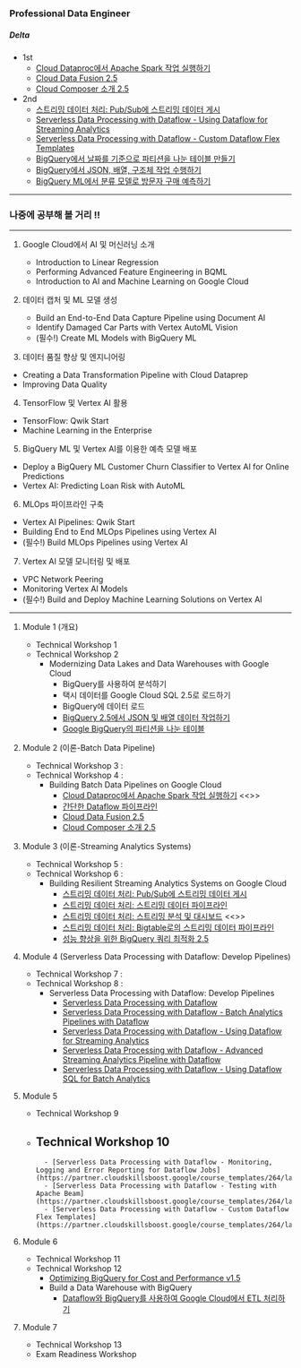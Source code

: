 ### Professional Data Engineer

##### Delta

- 1st
    - [Cloud Dataproc에서 Apache Spark 작업 실행하기](https://partner.cloudskillsboost.google/course_templates/53/labs/522618) 
    - [Cloud Data Fusion 2.5](https://partner.cloudskillsboost.google/course_templates/53/labs/522648)
    - [Cloud Composer 소개 2.5](https://partner.cloudskillsboost.google/course_templates/53/labs/522655)
- 2nd
    - [스트리밍 데이터 처리: Pub/Sub에 스트리밍 데이터 게시](https://partner.cloudskillsboost.google/course_templates/52/labs/508360)
    - [Serverless Data Processing with Dataflow - Using Dataflow for Streaming Analytics](https://partner.cloudskillsboost.google/course_templates/229/labs/526229)
    - [Serverless Data Processing with Dataflow - Custom Dataflow Flex Templates](https://partner.cloudskillsboost.google/course_templates/264/labs/521604)
    - [BigQuery에서 날짜를 기준으로 파티션을 나눈 테이블 만들기](https://partner.cloudskillsboost.google/course_templates/624/labs/548381)
    - [BigQuery에서 JSON, 배열, 구조체 작업 수행하기](https://partner.cloudskillsboost.google/course_templates/624/labs/548383)
    - [BigQuery ML에서 분류 모델로 방문자 구매 예측하기](https://partner.cloudskillsboost.google/course_templates/627/labs/490568)

---

### 나중에 공부해 볼 거리 !!

---


1. Google Cloud에서 AI 및 머신러닝 소개
    - Introduction to Linear Regression
    - Performing Advanced Feature Engineering in BQML
    - Introduction to AI and Machine Learning on Google Cloud

2. 데이터 캡처 및 ML 모델 생성
    - Build an End-to-End Data Capture Pipeline using Document AI
    - Identify Damaged Car Parts with Vertex AutoML Vision
    - (필수!) Create ML Models with BigQuery ML

3. 데이터 품질 향상 및 엔지니어링
- Creating a Data Transformation Pipeline with Cloud Dataprep
- Improving Data Quality

4. TensorFlow 및 Vertex AI 활용
- TensorFlow: Qwik Start
- Machine Learning in the Enterprise

5. BigQuery ML 및 Vertex AI를 이용한 예측 모델 배포
- Deploy a BigQuery ML Customer Churn Classifier to Vertex AI for Online Predictions
- Vertex AI: Predicting Loan Risk with AutoML

6. MLOps 파이프라인 구축
- Vertex AI Pipelines: Qwik Start
- Building End to End MLOps Pipelines using Vertex AI
- (필수!) Build MLOps Pipelines using Vertex AI

7. Vertex AI 모델 모니터링 및 배포
- VPC Network Peering
- Monitoring Vertex AI Models
- (필수!) Build and Deploy Machine Learning Solutions on Vertex AI

---

1. Module 1 (개요)
    - Technical Workshop 1
    - Technical Workshop 2
        - Modernizing Data Lakes and Data Warehouses with Google Cloud
            - BigQuery를 사용하여 분석하기
            - 택시 데이터를 Google Cloud SQL 2.5로 로드하기
            - BigQuery에 데이터 로드
            - [BigQuery 2.5에서 JSON 및 배열 데이터 작업하기](https://partner.cloudskillsboost.google/course_templates/54/labs/510931)
            - [Google BigQuery의 파티션을 나눈 테이블](https://partner.cloudskillsboost.google/course_templates/54/labs/510934)

2. Module 2 (이론-Batch Data Pipeline)
    - Technical Workshop 3 : 
    - Technical Workshop 4 : 
        - Building Batch Data Pipelines on Google Cloud
            - [Cloud Dataproc에서 Apache Spark 작업 실행하기](https://partner.cloudskillsboost.google/course_templates/53/labs/522618) <<>>
            - [간단한 Dataflow 파이프라인](https://partner.cloudskillsboost.google/course_templates/53/labs/522628)
            - [Cloud Data Fusion 2.5](https://partner.cloudskillsboost.google/course_templates/53/labs/522648)
            - [Cloud Composer 소개 2.5](https://partner.cloudskillsboost.google/course_templates/53/labs/522655)

3. Module 3 (이론-Streaming Analytics Systems)
    - Technical Workshop 5 : 
    - Technical Workshop 6 :   
        - Building Resilient Streaming Analytics Systems on Google Cloud
            - [스트리밍 데이터 처리: Pub/Sub에 스트리밍 데이터 게시](https://partner.cloudskillsboost.google/course_templates/52/labs/508360)
            - [스트리밍 데이터 처리: 스트리밍 데이터 파이프라인](https://partner.cloudskillsboost.google/course_templates/52/labs/508366) 
            - [스트리밍 데이터 처리: 스트리밍 분석 및 대시보드](https://partner.cloudskillsboost.google/course_templates/52/labs/508371) <<>>
            - [스트리밍 데이터 처리: Bigtable로의 스트리밍 데이터 파이프라인](https://partner.cloudskillsboost.google/course_templates/52/labs/508376)
            - [성능 향상을 위한 BigQuery 쿼리 최적화 2.5](https://partner.cloudskillsboost.google/course_templates/52/labs/508384)

4. Module 4 (Serverless Data Processing with Dataflow: Develop Pipelines)
    - Technical Workshop 7 :
    - Technical Workshop 8 : 
        - Serverless Data Processing with Dataflow: Develop Pipelines
            - [Serverless Data Processing with Dataflow](https://partner.cloudskillsboost.google/course_templates/229/labs/526219)
            - [Serverless Data Processing with Dataflow - Batch Analytics Pipelines with Dataflow](https://partner.cloudskillsboost.google/course_templates/229/labs/526226)
            - [Serverless Data Processing with Dataflow - Using Dataflow for Streaming Analytics](https://partner.cloudskillsboost.google/course_templates/229/labs/526229)
            - [Serverless Data Processing with Dataflow - Advanced Streaming Analytics Pipeline with Dataflow](https://partner.cloudskillsboost.google/course_templates/229/labs/526261)
            - [Serverless Data Processing with Dataflow - Using Dataflow SQL for Batch Analytics](https://partner.cloudskillsboost.google/course_templates/229/labs/526267)


5. Module 5
    - Technical Workshop 9
    - Technical Workshop 10
        - 
            - [Serverless Data Processing with Dataflow - Monitoring, Logging and Error Reporting for Dataflow Jobs](https://partner.cloudskillsboost.google/course_templates/264/labs/521573)
            - [Serverless Data Processing with Dataflow - Testing with Apache Beam](https://partner.cloudskillsboost.google/course_templates/264/labs/521588)
            - [Serverless Data Processing with Dataflow - Custom Dataflow Flex Templates](https://partner.cloudskillsboost.google/course_templates/264/labs/521604)

6. Module 6
    - Technical Workshop 11
    - Technical Workshop 12
        - [Optimizing BigQuery for Cost and Performance v1.5](https://partner.cloudskillsboost.google/focuses/18091?parent=catalog)
        - Build a Data Warehouse with BigQuery
            - [Dataflow와 BigQuery를 사용하여 Google Cloud에서 ETL 처리하기](https://partner.cloudskillsboost.google/focuses/11581?parent=catalog)

7. Module 7
    - Technical Workshop 13
    - Exam Readiness Workshop 